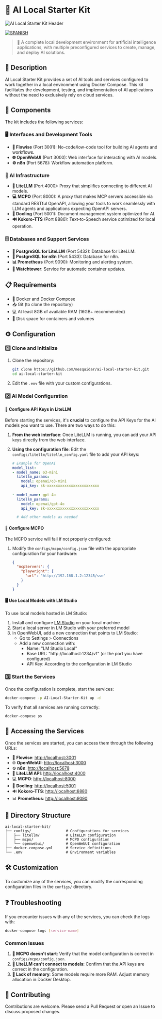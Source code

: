 # 🚀 AI Local Starter Kit

![AI Local Starter Kit Header](header.png)

[![SPANISH](https://img.shields.io/badge/español-100000?style=for-the-badge&logo=languagetool&logoColor=white)](README_ES.md)

> 🌟 A complete local development environment for artificial intelligence applications, with multiple preconfigured services to create, manage, and deploy AI solutions.

## 📝 Description

AI Local Starter Kit provides a set of AI tools and services configured to work together in a local environment using Docker Compose. This kit facilitates the development, testing, and implementation of AI applications without the need to exclusively rely on cloud services.

## 🧩 Components

The kit includes the following services:

### 🖥️ Interfaces and Development Tools

- **🔄 Flowise** (Port 3001): No-code/low-code tool for building AI agents and workflows.
- **🌐 OpenWebUI** (Port 3000): Web interface for interacting with AI models.
- **⚙️ n8n** (Port 5678): Workflow automation platform.

### 🧠 AI Infrastructure

- **🔌 LiteLLM** (Port 4000): Proxy that simplifies connecting to different AI models.
- **💻 MCPO** (Port 8000):  A proxy that makes MCP servers accessible via standard RESTful OpenAPI, allowing your tools to work seamlessly with LLM agents and applications expecting OpenAPI servers.
- **📄 Docling** (Port 5001): Document management system optimized for AI.
- **🔊 Kokoro-TTS** (Port 8880): Text-to-Speech service optimized for local operation.

### 🗄️ Databases and Support Services

- **💾 PostgreSQL for LiteLLM** (Port 5432): Database for LiteLLM.
- **💾 PostgreSQL for n8n** (Port 5433): Database for n8n.
- **📊 Prometheus** (Port 9090): Monitoring and alerting system.
- **🔄 Watchtower**: Service for automatic container updates.

## 📋 Requirements

- 🐳 Docker and Docker Compose
- 📥 Git (to clone the repository)
- 💻 At least 8GB of available RAM (16GB+ recommended)
- 💽 Disk space for containers and volumes

## ⚙️ Configuration

### 1️⃣ Clone and Initialize

1. Clone the repository:
   ```bash
   git clone https://github.com/mesquidar/ai-local-starter-kit.git
   cd ai-local-starter-kit
   ```

2. Edit the `.env` file with your custom configurations.

### 2️⃣ AI Model Configuration

#### 🔑 Configure API Keys in LiteLLM

Before starting the services, it's **crucial** to configure the API Keys for the AI models you want to use. There are two ways to do this:

1. **From the web interface**: Once LiteLLM is running, you can add your API keys directly from the web interface.

2. **Using the configuration file**: Edit the `configs/litellm/litellm_config.yaml` file to add your API keys:
   ```yaml
   # Example for OpenAI
   model_list:
   - model_name: o3-mini
     litellm_params:
       model: openai/o3-mini
       api_key: sk-xxxxxxxxxxxxxxxxxxxxxxxx
 
   - model_name: gpt-4o
     litellm_params:
       model: openai/gpt-4o
       api_key: sk-xxxxxxxxxxxxxxxxxxxxxxxx
   
     # Add other models as needed
   ```

#### 🔧 Configure MCPO

The MCPO service will fail if not properly configured:

1. Modify the `configs/mcpo/config.json` file with the appropriate configuration for your hardware:
   ```json
   {
     "mcpServers": {
       "playwright": {
         "url": "http://192.168.1.2:12345/sse"
       }
     }
   }
   ```

#### 🖥️ Use Local Models with LM Studio

To use local models hosted in LM Studio:

1. Install and configure [LM Studio](https://lmstudio.ai/) on your local machine
2. Start a local server in LM Studio with your preferred model
3. In OpenWebUI, add a new connection that points to LM Studio:
   - Go to Settings > Connections
   - Add a new connection with:
     - Name: "LM Studio Local"
     - Base URL: "http://localhost:1234/v1" (or the port you have configured)
     - API Key: According to the configuration in LM Studio

### 3️⃣ Start the Services

Once the configuration is complete, start the services:

```bash
docker-compose -p AI-Local-Starter-Kit up -d
```

To verify that all services are running correctly:

```bash
docker-compose ps
```

## 🚪 Accessing the Services

Once the services are started, you can access them through the following URLs:

- 🔄 **Flowise**: [http://localhost:3001](http://localhost:3001)
- 🌐 **OpenWebUI**: [http://localhost:3000](http://localhost:3000)
- ⚙️ **n8n**: [http://localhost:5678](http://localhost:5678)
- 🔌 **LiteLLM API**: [http://localhost:4000](http://localhost:4000)
- 💻 **MCPO**: [http://localhost:8000](http://localhost:8000)
- 📄 **Docling**: [http://localhost:5001](http://localhost:5001)
- 🔊 **Kokoro-TTS**: [http://localhost:8880](http://localhost:8880)
- 📊 **Prometheus**: [http://localhost:9090](http://localhost:9090)

## 📂 Directory Structure

```
ai-local-starter-kit/
├── configs/                # Configurations for services
│   ├── litellm/            # LiteLLM configuration
│   ├── mcpo/               # MCPO configuration
│   └── openwebui/          # OpenWebUI configuration
├── docker-compose.yml      # Service definitions
└── .env                    # Environment variables
```

## 🛠️ Customization

To customize any of the services, you can modify the corresponding configuration files in the `configs/` directory.

## ❓ Troubleshooting

If you encounter issues with any of the services, you can check the logs with:

```bash
docker-compose logs [service-name]
```

### Common Issues

1. **🔴 MCPO doesn't start**: Verify that the model configuration is correct in `configs/mcpo/config.json`.
2. **🔴 LiteLLM can't connect to models**: Confirm that the API keys are correct in the configuration.
3. **🔴 Lack of memory**: Some models require more RAM. Adjust memory allocation in Docker Desktop.

## 👥 Contributing

Contributions are welcome. Please send a Pull Request or open an Issue to discuss proposed changes.
